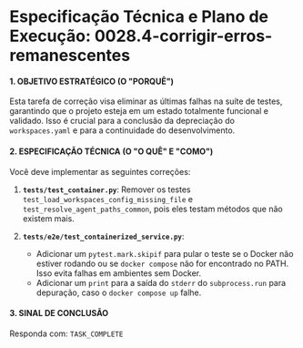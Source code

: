 # Especificação Técnica e Plano de Execução: 0028.4-corrigir-erros-remanescentes

#### 1. OBJETIVO ESTRATÉGICO (O "PORQUÊ")

Esta tarefa de correção visa eliminar as últimas falhas na suíte de testes, garantindo que o projeto esteja em um estado totalmente funcional e validado. Isso é crucial para a conclusão da depreciação do `workspaces.yaml` e para a continuidade do desenvolvimento.

#### 2. ESPECIFICAÇÃO TÉCNICA (O "O QUÊ" E "COMO")

Você deve implementar as seguintes correções:

1.  **`tests/test_container.py`**: Remover os testes `test_load_workspaces_config_missing_file` e `test_resolve_agent_paths_common`, pois eles testam métodos que não existem mais.

2.  **`tests/e2e/test_containerized_service.py`**: 
    -   Adicionar um `pytest.mark.skipif` para pular o teste se o Docker não estiver rodando ou se `docker compose` não for encontrado no PATH. Isso evita falhas em ambientes sem Docker.
    -   Adicionar um `print` para a saída do `stderr` do `subprocess.run` para depuração, caso o `docker compose up` falhe.

#### 3. SINAL DE CONCLUSÃO

Responda com: `TASK_COMPLETE`
